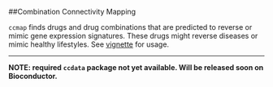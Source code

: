 ##Combination Connectivity Mapping

`ccmap` finds drugs and drug combinations that are predicted to reverse or
mimic gene expression signatures. These drugs might reverse diseases or mimic 
healthy lifestyles. See [vignette](http://bit.ly/28PAISp) for usage.

-----------------

**NOTE: required `ccdata` package not yet available. Will be released soon on 
Bioconductor.**
  

